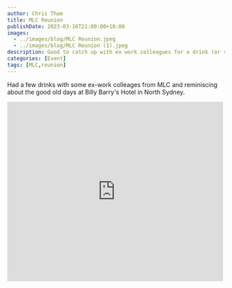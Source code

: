 ```yaml
---
author: Chris Tham
title: MLC Reunion
publishDate: 2023-03-16T21:00:00+10:00
images:
  - ../images/blog/MLC Reunion.jpeg
  - ../images/blog/MLC Reunion (1).jpeg
description: Good to catch up with ex work colleagues for a drink (or several)
categories: [Event]
tags: [MLC,reunion]
---
```

Had a few drinks with some ex-work colleages from MLC and reminiscing about the good old days at Billy Barry's Hotel in North Sydney.

<iframe src="https://www.facebook.com/plugins/post.php?href=https%3A%2F%2Fwww.facebook.com%2Fchris1.tham%2Fposts%2Fpfbid0eHwVwhHr4BEpLNgf1eAEq2HGrFEJyBobZuRxGAkjqbySYvaFHrHgauBrDnKbVQ6Hl&show_text=true&width=500" width="500" height="416" style="border:none;overflow:hidden" scrolling="no" frameborder="0" allowfullscreen="true" allow="autoplay; clipboard-write; encrypted-media; picture-in-picture; web-share"></iframe>